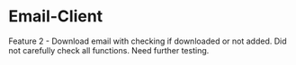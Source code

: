 # Email-Client
Feature 2 - Download email with checking if downloaded or not added.
Did not carefully check all functions. Need further testing.
